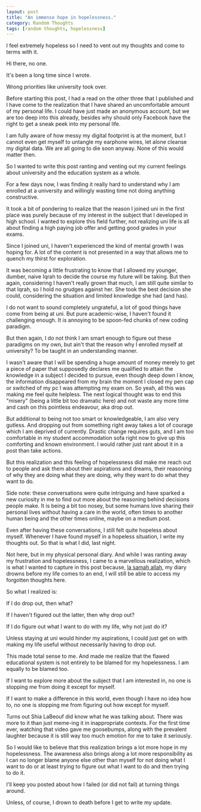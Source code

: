 ```yaml
---
layout: post
title: "An immense hope in hopelessness."
category: Random Thoughts
tags: [random thoughts, hopelessness]
---
```


I feel extremely hopeless so I need to vent out my thoughts and come to terms with it.

Hi there, no one.

It's been a long time since I wrote.

Wrong priorities like university took over.

Before starting this post, I had a read on the other three that I published and I have come to the realization that I have shared an uncomfortable amount of my personal life. I could have just made an anonymous account, but we are too deep into this already, besides why should only Facebook have the right to get a sneak peek into my personal life.

I am fully aware of how messy my digital footprint is at the moment, but I cannot even get myself to untangle my earphone wires, let alone cleanse my digital data. We are all going to die soon anyway. None of this would matter then.

So I wanted to write this post ranting and venting out my current feelings about university and the education system as a whole.

For a few days now, I was finding it really hard to understand why I am enrolled at a university and willingly wasting time not doing anything constructive.

It took a bit of pondering to realize that the reason I joined uni in the first place was purely because of my interest in the subject that I developed in high school. I wanted to explore this field further, not realizing uni life is all about finding a high paying job offer and getting good grades in your exams.

Since I joined uni, I haven't experienced the kind of mental growth I was hoping for. A lot of the content is not presented in a way that allows me to quench my thirst for exploration.

It was becoming a little frustrating to know that I allowed my younger, dumber, naive Iqrah to decide the course my future will be taking. But then again, considering I haven't really grown that much, I am still quite similar to that Iqrah, so I hold no grudges against her. She took the best decision she could, considering the situation and limited knowledge she had (and has).

I do not want to sound completely ungrateful, a lot of good things have come from being at uni. But pure academic-wise, I haven't found it challenging enough. It is annoying to be spoon-fed chunks of new coding paradigm.

But then again, I do not think I am smart enough to figure out these paradigms on my own, but ain't that the reason why I enrolled myself at university? To be taught in an understanding manner.

I wasn't aware that I will be spending a huge amount of money merely to get a piece of paper that supposedly declares me qualified to attain the knowledge in a subject I decided to pursue, even though deep down I know, the information disappeared from my brain the moment I closed my pen cap or switched of my pc I was attempting my exam on.
So yeah, all this was making me feel quite helpless. The next logical thought was to end this "misery" (being a little bit too dramatic here) and not waste any more time and cash on this pointless endeavour, aka drop out.

But additional to being not too smart or knowledgeable, I am also very gutless. And dropping out from something right away takes a lot of courage which I am deprived of currently. Drastic change requires guts, and I am too comfortable in my student accommodation sofa right now to give up this comforting and known environment. I would rather just rant about it in a post than take actions.

But this realization and this feeling of hopelessness did make me reach out to people and ask them about their aspirations and dreams, their reasoning of why they are doing what they are doing, why they want to do what they want to do.

Side note: these conversations were quite intriguing and have sparked a new curiosity in me to find out more about the reasoning behind decisions people make. It is being a bit too nosey, but some humans love sharing their personal lives without having a care in the world, often times to another human being and the other times online, maybe on a medium post.

Even after having these conversations, I still felt quite hopeless about myself.
Whenever I have found myself in a hopeless situation, I write my thoughts out.
So that is what I did, last night.

Not here, but in my physical personal diary. And while I was ranting away my frustration and hopelessness, I came to a marvellous realization, which is what I wanted to capture in this post because, [la samah allah](https://www.google.com/search?q=google+translate+%D9%84%D8%A7+%D8%B3%D9%85%D8%AD+%D8%A7%D9%84%D9%84%D9%87&oq=google+translate+%D9%84%D8%A7+%D8%B3%D9%85%D8%AD+%D8%A7%D9%84%D9%84%D9%87&aqs=chrome..69i57j69i64j69i60l3.422j0j4&sourceid=chrome&ie=UTF-8), my diary drowns before my life comes to an end, I will still be able to access my forgotten thoughts here.

So what I realized is:

If I do drop out, then what?

If I haven't figured out the latter, then why drop out?

If I do figure out what I want to do with my life, why not just do it?

Unless staying at uni would hinder my aspirations, I could just get on with making my life useful without necessarily having to drop out.

This made total sense to me. And made me realize that the flawed educational system is not entirely to be blamed for my hopelessness. I am equally to be blamed too.

If I want to explore more about the subject that I am interested in, no one is stopping me from doing it except for myself.

If I want to make a difference in this world, even though I have no idea how to, no one is stopping me from figuring out how except for myself.

Turns out Shia LaBeouf did know what he was talking about. There was more to it than just meme-ing it in inappropriate contexts. For the first time ever, watching that video gave me goosebumps, along with the prevalent laughter because it is still way too much emotion for me to take it seriously.

So I would like to believe that this realization brings a lot more hope in my hopelessness. The awareness also brings along a lot more responsibility as I can no longer blame anyone else other than myself for not doing what I want to do or at least trying to figure out what I want to do and then trying to do it.

I'll keep you posted about how I failed (or did not fail) at turning things around.

Unless, of course, I drown to death before I get to write my update.
